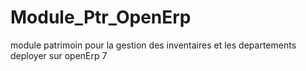 # Module_Ptr_OpenErp
module patrimoin pour la gestion des inventaires et les departements deployer sur openErp 7 
